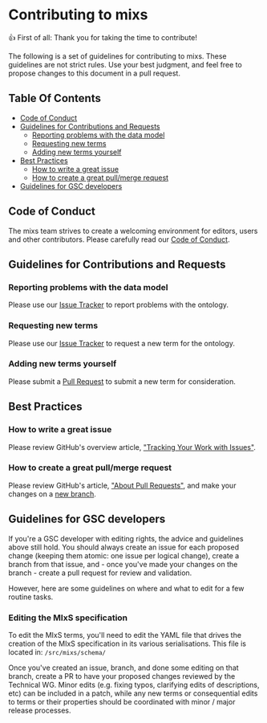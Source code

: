# Contributing to mixs

:+1: First of all: Thank you for taking the time to contribute!

The following is a set of guidelines for contributing to
mixs. These guidelines are not strict rules.
Use your best judgment, and feel free to propose changes to this document
in a pull request.

## Table Of Contents

* [Code of Conduct](#code-of-conduct)
* [Guidelines for Contributions and Requests](#contributions)
  * [Reporting problems with the data model](#reporting-bugs)
  * [Requesting new terms](#requesting-terms)
  * [Adding new terms yourself](#adding-terms)
* [Best Practices](#best-practices)
  * [How to write a great issue](#great-issues)
  * [How to create a great pull/merge request](#great-pulls)
* [Guidelines for GSC developers](#gsc-devs)

<a id="code-of-conduct"></a>

## Code of Conduct

The mixs team strives to create a
welcoming environment for editors, users and other contributors.
Please carefully read our [Code of Conduct](CODE_OF_CONDUCT.md).

<a id="contributions"></a>

## Guidelines for Contributions and Requests

<a id="reporting-bugs"></a>

### Reporting problems with the data model

Please use our [Issue Tracker][issues] to report problems with the ontology.

<a id="requesting-terms"></a>

### Requesting new terms

Please use our [Issue Tracker][issues] to request a new term for the ontology.

<a id="adding-terms"></a>

### Adding new terms yourself

Please submit a [Pull Request][pulls] to submit a new term for consideration.

<a id="best-practices"></a>

## Best Practices

<a id="great-issues"></a>

### How to write a great issue

Please review GitHub's overview article,
["Tracking Your Work with Issues"][about-issues].

<a id="great-pulls"></a>

### How to create a great pull/merge request

Please review GitHub's article, ["About Pull Requests"][about-pulls],
and make your changes on a [new branch][about-branches].

[about-branches]: https://docs.github.com/en/pull-requests/collaborating-with-pull-requests/proposing-changes-to-your-work-with-pull-requests/about-branches
[about-issues]: https://docs.github.com/en/issues/tracking-your-work-with-issues/about-issues
[about-pulls]: https://docs.github.com/en/pull-requests/collaborating-with-pull-requests/proposing-changes-to-your-work-with-pull-requests/about-pull-requests
[issues]: https://github.com/GenomicsStandardsConsortium/mixs-6-2-for-merge/issues/
[pulls]: https://github.com/GenomicsStandardsConsortium/mixs-6-2-for-merge/pulls/

<a id="gsc-devs"></a>

## Guidelines for GSC developers

If you're a GSC developer with editing rights, the advice and guidelines above still hold. You should always create an issue for each proposed change (keeping them atomic: one issue per logical change), create a branch from that issue, and - once you've made your changes on the branch - create a pull request for review and validation. 

However, here are some guidelines on where and what to edit for a few routine tasks.

### Editing the MIxS specification 

To edit the MIxS terms, you'll need to edit the YAML file that drives the creation of the MIxS specification in its various serialisations.
This file is located in:
`/src/mixs/schema/`

Once you've created an issue, branch, and done some editing on that branch, create a PR to have your proposed changes reviewed by the Technical WG. 
Minor edits (e.g. fixing typos, clarifying edits of descriptions, etc) can be included in a patch, while any new terms or consequential edits to terms or their properties should be coordinated with minor / major release processes.
